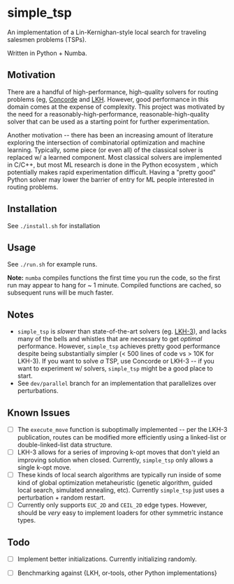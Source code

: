 # simple_tsp

An implementation of a Lin-Kernighan-style local search for traveling salesmen problems (TSPs).

Written in Python + Numba.

## Motivation

There are a handful of high-performance, high-quality solvers for routing problems (eg, [Concorde](http://www.math.uwaterloo.ca/tsp/concorde.html) and [LKH](http://akira.ruc.dk/~keld/research/LKH-3/).  However, good performance in this domain comes at the expense of complexity.  This project was motivated by the need for a reasonably-high-performance, reasonable-high-quality solver that can be used as a starting point for further experimentation.

Another motivation -- there has been an increasing amount of literature exploring the intersection of combinatorial optimization and machine learning.  Typically, some piece (or even all) of the classical solver is replaced w/ a learned component.  Most classical solvers are implemented in C/C++, but most ML research is done in the Python ecosystem , which potentially makes rapid experimentation difficult.  Having a "pretty good" Python solver may lower the barrier of entry for ML people interested in routing problems.

## Installation

See `./install.sh` for installation

## Usage

See `./run.sh` for example runs.

__Note:__ `numba` compiles functions the first time you run the code, so the first run may appear to hang for ~ 1 minute.  Compiled functions are cached, so subsequent runs will be much faster.

## Notes

- `simple_tsp` is _slower_ than state-of-the-art solvers (eg. [LKH-3](http://akira.ruc.dk/~keld/research/LKH-3/)), and lacks many of the bells and whistles that are necessary to get _optimal_ performance.  However, `simple_tsp` achieves pretty good performance despite being substantially simpler (< 500 lines of code vs > 10K for LKH-3).  If you want to solve _a_ TSP, use Concorde or LKH-3 -- if you want to experiment w/ solvers, `simple_tsp` might be a good place to start.
- See `dev/parallel` branch for an implementation that parallelizes over perturbations.

## Known Issues

- [ ] The `execute_move` function is suboptimally implemented -- per the LKH-3 publication, routes can be modified more efficiently using a linked-list or double-linked-list data structure.
- [ ] LKH-3 allows for a series of improving k-opt moves that don't yield an improving solution when closed.  Currently, `simple_tsp` only allows a single k-opt move.
- [ ] These kinds of local search algorithms are typically run inside of some kind of global optimization metaheuristic (genetic algorithm, guided local search, simulated annealing, etc).  Currently `simple_tsp` just uses a perturbation + random restart.
- [ ] Currently only supports `EUC_2D` and `CEIL_2D` edge types.  However, should be _very_ easy to implement loaders for other symmetric instance types.

## Todo
- [ ] Implement better initializations.  Currently initializing randomly.
- [ ] Benchmarking against {LKH, or-tools, other Python implementations}

